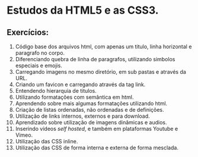 # Estudos da HTML5 e as CSS3.

## Exercícios:

001. Código base dos arquivos html, com apenas um titulo, linha horizontal e paragrafo no corpo.
002. Diferenciando quebra de linha de paragrafos, utilizando simbolos especiais e emojis.
003. Carregando imagens no mesmo diretório, em sub pastas e através da URL.
004. Criando um favicon e carregando através da tag link.
005. Entendendo hierarquia de titulos.
006. Utilizando formatações com semântica em html.
007. Aprendendo sobre mais algumas formatações utilizando html.
008. Criação de listas ordenadas, não ordenadas e de definições.
009. Utilização de links internos, externos e para download.
010. Aprendizado sobre utilização de imagens dinâmicas e audios.
011. Inserindo vídeos *self hosted*, e também em plataformas Youtube e Vimeo.
012. Utilização das CSS inline.
013. Utilização das CSS de forma interna e externa de forma mesclada.